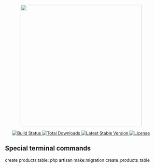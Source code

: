 <p align="center">
  <a href="https://laravel.com" target="_blank">
    <img src="https://raw.githubusercontent.com/laravel/art/master/logo-lockup/5%20SVG/2%20CMYK/1%20Full%20Color/laravel-logolockup-cmyk-red.svg" width="400">
  </a>
</p>

<p align="center">
  <a href="https://travis-ci.org/laravel/framework">
    <img src="https://travis-ci.org/laravel/framework.svg" alt="Build Status">
  </a>
  <a href="https://packagist.org/packages/laravel/framework">
    <img src="https://poser.pugx.org/laravel/framework/d/total.svg" alt="Total Downloads">
  </a>
  <a href="https://packagist.org/packages/laravel/framework">
    <img src="https://poser.pugx.org/laravel/framework/v/stable.svg" alt="Latest Stable Version">
  </a>
  <a href="https://packagist.org/packages/laravel/framework">
    <img src="https://poser.pugx.org/laravel/framework/license.svg" alt="License">
  </a>
</p>

## Special terminal commands

create products table: php artisan make:migration create_products_table